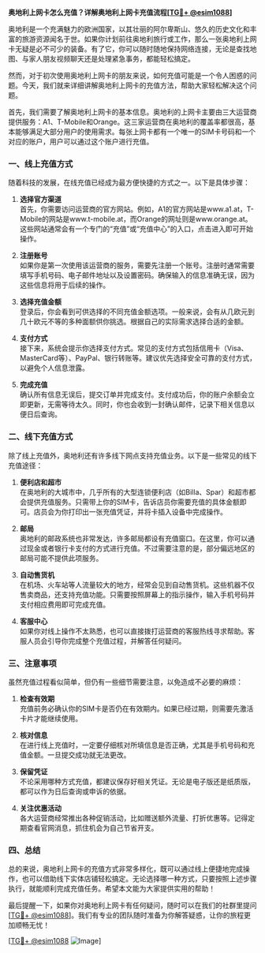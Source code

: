 **奥地利上网卡怎么充值？详解奥地利上网卡充值流程[[TG💪+ @esim1088](https://t.me/s/esim1088)]**

奥地利是一个充满魅力的欧洲国家，以其壮丽的阿尔卑斯山、悠久的历史文化和丰富的旅游资源闻名于世。如果你计划前往奥地利旅行或工作，那么一张奥地利上网卡无疑是必不可少的装备。有了它，你可以随时随地保持网络连接，无论是查找地图、与家人朋友视频聊天还是处理紧急事务，都能轻松搞定。

然而，对于初次使用奥地利上网卡的朋友来说，如何充值可能是一个令人困惑的问题。今天，我们就来详细讲解奥地利上网卡的充值方法，帮助大家轻松解决这个问题。

首先，我们需要了解奥地利上网卡的基本信息。奥地利的上网卡主要由三大运营商提供服务：A1、T-Mobile和Orange。这三家运营商在奥地利的覆盖率都很高，基本能够满足大部分用户的使用需求。每张上网卡都有一个唯一的SIM卡号码和一个对应的账户，用户可以通过这个账户进行充值。

### **一、线上充值方式**

随着科技的发展，在线充值已经成为最方便快捷的方式之一。以下是具体步骤：

1. **选择官方渠道**  
   首先，你需要访问运营商的官方网站。例如，A1的官方网站是www.a1.at，T-Mobile的网站是www.t-mobile.at，而Orange的网址则是www.orange.at。这些网站通常会有一个专门的“充值”或“充值中心”的入口，点击进入即可开始操作。

2. **注册账号**  
   如果你是第一次使用该运营商的服务，需要先注册一个账号。注册时通常需要填写手机号码、电子邮件地址以及设置密码。确保输入的信息准确无误，因为这些信息将用于后续的操作。

3. **选择充值金额**  
   登录后，你会看到可供选择的不同充值金额选项。一般来说，会有从几欧元到几十欧元不等的多种面额供你挑选。根据自己的实际需求选择合适的金额。

4. **支付方式**  
   接下来，系统会提示你选择支付方式。常见的支付方式包括信用卡（Visa、MasterCard等）、PayPal、银行转账等。建议优先选择安全可靠的支付方式，以避免个人信息泄露。

5. **完成充值**  
   确认所有信息无误后，提交订单并完成支付。支付成功后，你的账户余额会立即更新，无需等待太久。同时，你也会收到一封确认邮件，记录下相关信息以便日后查询。

### **二、线下充值方式**

除了线上充值外，奥地利还有许多线下网点支持充值业务。以下是一些常见的线下充值途径：

1. **便利店和超市**  
   在奥地利的大城市中，几乎所有的大型连锁便利店（如Billa、Spar）和超市都会提供充值服务。只需带上你的SIM卡，告诉店员你需要充值的具体金额即可。店员会为你打印出一张充值凭证，并将卡插入设备中完成操作。

2. **邮局**  
   奥地利的邮政系统也非常发达，许多邮局都设有充值窗口。在这里，你可以通过现金或者银行卡支付的方式进行充值。不过需要注意的是，部分偏远地区的邮局可能不提供此项服务。

3. **自动售货机**  
   在机场、火车站等人流量较大的地方，经常会见到自动售货机。这些机器不仅售卖商品，还支持充值功能。只需要按照屏幕上的指示操作，输入手机号码并支付相应费用即可完成充值。

4. **客服中心**  
   如果你对线上操作不太熟悉，也可以直接拨打运营商的客服热线寻求帮助。客服人员会引导你完成整个充值过程，并解答任何疑问。

### **三、注意事项**

虽然充值过程看似简单，但仍有一些细节需要注意，以免造成不必要的麻烦：

1. **检查有效期**  
   充值前务必确认你的SIM卡是否仍在有效期内。如果已经过期，则需要先激活卡片才能继续使用。

2. **核对信息**  
   在进行线上充值时，一定要仔细核对所填信息是否正确，尤其是手机号码和充值金额。一旦提交成功就无法更改。

3. **保留凭证**  
   不论采用哪种方式充值，都建议保存好相关凭证。无论是电子版还是纸质版，都可以作为日后查询或申诉的依据。

4. **关注优惠活动**  
   各大运营商经常推出各种促销活动，比如赠送额外流量、打折优惠等。记得定期查看官网消息，抓住机会为自己节省开支。

### **四、总结**

总的来说，奥地利上网卡的充值方式非常多样化，既可以通过线上便捷地完成操作，也可以借助线下实体店铺轻松搞定。无论选择哪一种方式，只要按照上述步骤执行，就能顺利完成充值任务。希望本文能为大家提供实用的帮助！

最后提醒一下，如果你对奥地利上网卡有任何疑问，随时可以在我们的社群里提问[[TG💪+ @esim1088](https://t.me/s/esim1088)]。我们有专业的团队随时准备为你解答疑惑，让你的旅程更加顺畅无忧！

[[TG💪+ @esim1088](https://t.me/s/esim1088) ![Image](https://i.postimg.cc/4NQfJmqS/Snipaste-2025-05-13-00-14-12.png)]